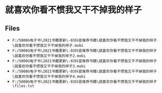 # 就喜欢你看不惯我又干不掉我的样子

## Files

- `F:/5000G电子书\2021书籍更新\-03抖音推荐书籍\就喜欢你看不惯我又干不掉我的样子\就喜欢你看不惯我又干不掉我的样子.mobi`
- `F:/5000G电子书\2021书籍更新\-03抖音推荐书籍\就喜欢你看不惯我又干不掉我的样子\就喜欢你看不惯我又干不掉我的样子2.mobi`
- `F:/5000G电子书\2021书籍更新\-03抖音推荐书籍\就喜欢你看不惯我又干不掉我的样子\就喜欢你看不惯我又干不掉我的样子3.mobi`
- `F:/5000G电子书\2021书籍更新\-03抖音推荐书籍\就喜欢你看不惯我又干不掉我的样子\就喜欢你看不惯我又干不掉我的样子4.mobi`
- `F:/5000G电子书\2021书籍更新\-03抖音推荐书籍\就喜欢你看不惯我又干不掉我的样子\files.txt`
